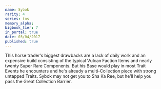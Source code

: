 ```yaml
---
name: Sybok
rarity: 4
series: tos
memory_alpha:
bigbook_tier: 7
in_portal: true
date: 03/04/2017
published: true
---
```


This horse trader's biggest drawbacks are a lack of daily work and an expensive build consisting of the typical Vulcan Faction Items and nearly twenty Super Rare Components. But his Base would play in most Trait Events he encounters and he's already a multi-Collection piece with strong untapped Traits. Sybok may not get you to Sha Ka Ree, but he’ll help you pass the Great Collection Barrier.
